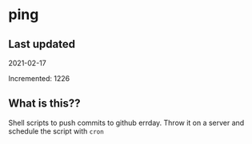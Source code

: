 # ping

## Last updated
2021-02-17

Incremented: 1226

## What is this??
Shell scripts to push commits to github errday. Throw it on a server and schedule the script with `cron`
